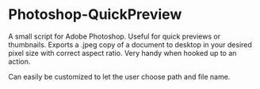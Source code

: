# Photoshop-QuickPreview
A small script for Adobe Photoshop. Useful for quick previews or thumbnails. Exports a .jpeg copy of a document to desktop in your desired pixel size with correct aspect ratio. Very handy when hooked up to an action.

Can easily be customized to let the user choose path and file name.
